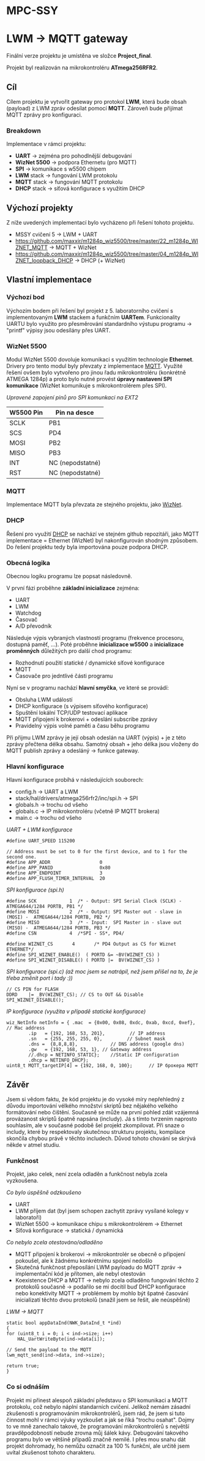 
# MPC-SSY

# LWM -> MQTT gateway

Finální verze projektu je umístěna ve složce **Project_final**.

Projekt byl realizován na mikrokontroléru **ATmega256RFR2**.

## Cíl
Cílem projektu je vytvořit gateway pro protokol **LWM**, která bude obsah (payload) z LWM zpráv odesílat pomocí **MQTT**. Zároveň bude přijímat MQTT zprávy pro konfiguraci.

### Breakdown
Implementace v rámci projektu:

- **UART** -> zejména pro pohodlnější debugování
- **WizNet 5500** -> podpora Ethernetu (pro MQTT)
- **SPI** -> komunikace s w5500 chipem
- **LWM** stack -> fungování LWM protokolu
- **MQTT** stack -> fungování MQTT protokolu
- **DHCP** stack -> síťová konfigurace s využitím DHCP

## Výchozí projekty
Z níže uvedených implementací bylo vycházeno při řešení tohoto projektu.

- MSSY cvičení 5 -> LWM + UART
- https://github.com/maxxir/m1284p_wiz5500/tree/master/22_m1284p_WIZNET_MQTT -> MQTT + WizNet
- https://github.com/maxxir/m1284p_wiz5500/tree/master/04_m1284p_WIZNET_loopback_DHCP -> DHCP (+ WizNet)

## Vlastní implementace

### Výchozí bod
Výchozím bodem při řešení byl projekt z 5. laboratorního cvičení s implementovaným **LWM** stackem a funkčním **UARTem**. Funkcionality UARTU bylo využito pro přesměrování standardního výstupu programu -> "printf" výpisy jsou odesílány přes UART.

### WizNet 5500
Modul WizNet 5500 dovoluje komunikaci s využitím technologie **Ethernet**. Drivery pro tento modul byly převzaty z implementace [MQTT](https://github.com/maxxir/m1284p_wiz5500/tree/master/22_m1284p_WIZNET_MQTT). Využité řešení ovšem bylo vytvořeno pro jinou řadu mikrokontroléru (konkrétně ATMEGA 1284p) a proto bylo nutné provést **úpravy nastavení SPI komunikace** (WizNet komunikuje s mikrokontrolérem přes SPI).

*Upravené zapojení pinů pro SPI komunkaci na EXT2*

| W5500 Pin | Pin na desce |
|-----------|--------------|
| SCLK      | PB1          |
| SCS       | PD4          |
| MOSI      | PB2          |
| MISO      | PB3          |
| INT       | NC (nepodstatné)|
| RST       | NC (nepodstatné)|

### MQTT
Implementace MQTT byla převzata ze stejného projektu, jako [WizNet](https://github.com/maxxir/m1284p_wiz5500/tree/master/22_m1284p_WIZNET_MQTT).

### DHCP
Řešení pro využití [DHCP](https://github.com/maxxir/m1284p_wiz5500/tree/master/04_m1284p_WIZNET_loopback_DHCP) se nachází ve stejném github repozitáři, jako MQTT implementace = Ethernet (WizNet) byl nakonfigurován shodným způsobem. Do řešení projektu tedy byla importována pouze podpora DHCP.

### Obecná logika
Obecnou logiku programu lze popsat následovně.

V první fázi proběhne **základní inicializace** zejména:
- UART
- LWM
- Watchdog
- Časovač
- A/D převodník

Následuje výpis vybraných vlastností programu (frekvence procesoru, dostupná paměť, ...). Poté proběhne **inicializace w5500** a **inicializace proměnných** důležitých pro další chod programu:
- Rozhodnutí použití statické / dynamické síťové konfigurace
- MQTT
- Časovače pro jedntlivé části programu

Nyní se v programu nachází **hlavní smyčka**, ve které se provádí:
- Obsluha LWM událostí
- DHCP konfigurace (s výpisem síťového konfigurace)
- Spuštění lokální TCP/UDP testovací aplikace
- MQTT připojení k brokerovi + odeslání subscribe zprávy
- Pravidelný výpis volné paměti a času běhu programu

Při přijmu LWM zprávy je její obsah odeslán na UART (výpis) + je z této zprávy přečtena délka obsahu. Samotný obsah + jeho délka jsou vloženy do MQTT publish zprávy a odesláný -> funkce gateway.

### Hlavní konfigurace
Hlavní konfigurace probíhá v následujících souborech:
- config.h -> UART a LWM
- stack/hal/drivers/atmega256rfr2/inc/spi.h -> SPI
- globals.h -> trochu od všeho
- globals.c -> IP mikrokontroléru (včetně IP MQTT brokera)
- main.c -> trochu od všeho

*UART + LWM konfigurace*
```
#define UART_SPEED 115200

// Address must be set to 0 for the first device, and to 1 for the second one.
#define APP_ADDR                  0
#define APP_PANID                 0x80
#define APP_ENDPOINT              3
#define APP_FLUSH_TIMER_INTERVAL  20
```

*SPI konfigurace (spi.h)*
```
#define SCK            1  /* - Output: SPI Serial Clock (SCLK) - ATMEGA644/1284 PORTB, PB1 */
#define MOSI           2  /* - Output: SPI Master out - slave in (MOSI) -  ATMEGA644/1284 PORTB, PB2 */
#define MISO           3  /* - Input:  SPI Master in - slave out (MISO) -  ATMEGA644/1284 PORTB, PB3 */
#define CSN            4  /*SPI - SS*, PD4/

#define WIZNET_CS       4       /* PD4 Output as CS for Wiznet ETHERNET*/
#define SPI_WIZNET_ENABLE()  ( PORTD &= ~BV(WIZNET_CS) )
#define SPI_WIZNET_DISABLE() ( PORTD |=  BV(WIZNET_CS) )
```

*SPI konfigurace (spi.c) (až moc jsem se natrápil, než jsem přišel na to, že je třeba změnit port i tady :))*
```
// CS PIN for FLASH
DDRD	|= _BV(WIZNET_CS); // CS to OUT && Disable
SPI_WIZNET_DISABLE();
```

*IP konfigurace (využita v případě statické konfigurace)*
```
wiz_NetInfo netInfo = { .mac  = {0x00, 0x08, 0xdc, 0xab, 0xcd, 0xef}, // Mac address
		.ip   = {192, 168, 53, 201},         // IP address
		.sn   = {255, 255, 255, 0},         // Subnet mask
		.dns =  {8,8,8,8},			  // DNS address (google dns)
		.gw   = {192, 168, 53, 1}, // Gateway address
		//.dhcp = NETINFO_STATIC};    //Static IP configuration
		.dhcp = NETINFO_DHCP};
uint8_t MQTT_targetIP[4] = {192, 168, 0, 100};      // IP брокера MQTT
```

## Závěr
Jsem si vědom faktu, že kód projektu je do vysoké míry nepřehledný z důvodu importování vélkého množství skriptů bez nějakého velkého formátování nebo čištění. Současně se může na první pohled zdát vzájemná provázanost skriptů špatně napsána (includy). Já s tímto tvrzením naprosto souhlasím, ale v současné podobě šel projekt zkompilovat. Při snaze o includy, které by respektovaly skutečnou strukturu projektu, kompilace skončila chybou právě v těchto includech. Důvod tohoto chování se skrývá někde v atmel studiu.

### Funkčnost
Projekt, jako celek, není zcela odladěn a funkčnost nebyla zcela vyzkoušena.

*Co bylo úspěšně odzkoušeno*
- UART
- LWM příjem dat (byl jsem schopen zachytit zprávy vysílané kolegy v laboratoři)
- WizNet 5500 -> komunikace chipu s mikrokontrolérem -> Ethernet
- Síťová konfigurace -> statická / dynamická

*Co nebylo zcela otestováno/odladěno*
- MQTT připojení k brokerovi -> mikrokontrolér se obecně o připojení pokoušel, ale k žádnému konkrétnímu spojení nedošlo
- Skutečná funkčnost přeposílání LWM payloadu do MQTT zpráv -> implementační kód je přítomen, ale nebyl otestován
- Koexistence DHCP a MQTT -> nebylo zcela odladěno fungování těchto 2 protokolů současně -> podařilo se mi docítil buď DHCP konfigurace nebo konektivity MQTT -> problémem by mohlo být špatné časování inicializatí těchto dvou protokolů (snažil jsem se řešit, ale neúspěšně)

*LWM -> MQTT*
```
static bool appDataInd(NWK_DataInd_t *ind)
{
for (uint8_t i = 0; i < ind->size; i++)
	HAL_UartWriteByte(ind->data[i]);

// Send the payload to the MQTT
lwm_mqtt_send(ind->data, ind->size);

return true;
}
```

### Co si odnáším
Projekt mi přinest alespoň základní představu o SPI komunikaci a MQTT protokolu, což nebylo náplní standarních cvičení. Jelikož nemám zásadní zkušenosti s programováním mikrokontrolérů, jsem rád, že jsem si tuto činnost mohl v rámci výuky vyzkoušet a jak se říká "trochu osahat". Dojmy to ve mně zanechalo takové, že programování mikrokontrolérů s největší pravděpodobností nebude zrovna můj šálek kávy. Debugování takového programu bylo ve většině případů značně nemilé. I přes mou snahu dát projekt dohromady, ho nemůžu označit za 100 % funkční, ale určitě jsem uvítal zkušenost tohoto charakteru.
